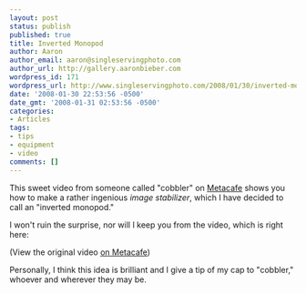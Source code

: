 ```yaml
---
layout: post
status: publish
published: true
title: Inverted Monopod
author: Aaron
author_email: aaron@singleservingphoto.com
author_url: http://gallery.aaronbieber.com
wordpress_id: 171
wordpress_url: http://www.singleservingphoto.com/2008/01/30/inverted-monopod/
date: '2008-01-30 22:53:56 -0500'
date_gmt: '2008-01-31 02:53:56 -0500'
categories:
- Articles
tags:
- tips
- equipment
- video
comments: []
---
```

This sweet video from someone called "cobbler" on
[Metacafe](http://www.metacafe.com) shows you how to make a rather
ingenious _image stabilizer_, which I have decided to call an
"inverted monopod."

I won't ruin the surprise, nor will I keep you from the video, which is
right here:

(View the original video [on
Metacafe](http://www.metacafe.com/watch/1041948/1_image_stabilizer_for_any_camera_lose_the_tripod/))

Personally, I think this idea is brilliant and I give a tip of my cap to
"cobbler," whoever and wherever they may be.
